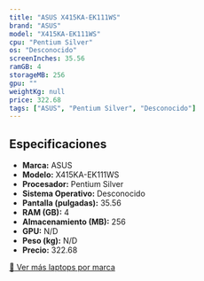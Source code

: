```yaml
---
title: "ASUS X415KA-EK111WS"
brand: "ASUS"
model: "X415KA-EK111WS"
cpu: "Pentium Silver"
os: "Desconocido"
screenInches: 35.56
ramGB: 4
storageMB: 256
gpu: ""
weightKg: null
price: 322.68
tags: ["ASUS", "Pentium Silver", "Desconocido"]
---
```

## Especificaciones

- **Marca:** ASUS
- **Modelo:** X415KA-EK111WS
- **Procesador:** Pentium Silver
- **Sistema Operativo:** Desconocido
- **Pantalla (pulgadas):** 35.56
- **RAM (GB):** 4
- **Almacenamiento (MB):** 256
- **GPU:** N/D
- **Peso (kg):** N/D
- **Precio:** 322.68

[:rocket: Ver más laptops por marca](/brand/asus)
